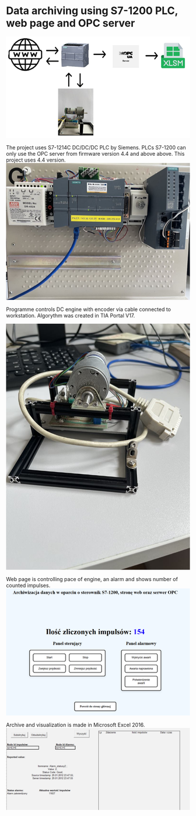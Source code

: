 # Data archiving using S7-1200 PLC, web page and OPC server

![Concept](https://github.com/kcha01/Data_archiving_S7-1200PLC_WebPage_OPCServer/blob/main/Screenshots/concept.PNG?raw=true)

The project uses S7-1214C DC/DC/DC PLC by Siemens.
PLCs S7-1200 can only use the OPC server from firmware version 4.4 and above above. This project uses 4.4 version.
![Workstation](https://github.com/kcha01/Data_archiving_S7-1200PLC_WebPage_OPCServer/blob/main/Screenshots/workstation.jpg?raw=true)

Programme controls DC engine with encoder via cable connected to workstation. Algorythm was created in TIA Portal V17.

![DC engine with encoder](https://github.com/kcha01/Data_archiving_S7-1200PLC_WebPage_OPCServer/blob/main/Screenshots/engine.jpg?raw=true)

Web page is controlling pace of engine, an alarm and shows number of counted impulses.
![Web page](https://github.com/kcha01/Data_archiving_S7-1200PLC_WebPage_OPCServer/blob/main/Screenshots/control_pannel.png?raw=true)

Archive and visualization is made in Microsoft Excel 2016.
![Archive](https://github.com/kcha01/Data_archiving_S7-1200PLC_WebPage_OPCServer/blob/main/Screenshots/archive.PNG?raw=true)
